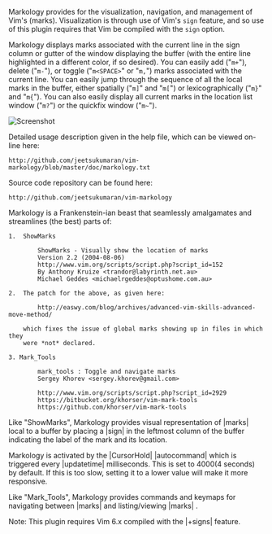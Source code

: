 
Markology provides for the visualization, navigation, and management of Vim's
(marks).  Visualization is through use of Vim's `sign` feature, and so use of
this plugin requires that Vim be compiled with the `sign` option.

Markology displays marks associated with the current line in the sign column or
gutter of the window displaying the buffer (with the entire line highlighted
in a different color, if so desired).  You can easily add ("`m+`"), delete
("`m-`"), or toggle ("`m<SPACE>`" or "`m,`") marks associated with the current line.  You can
easily jump through the sequence of all the local marks in the buffer, either
spatially ("`m]`" and "`m[`") or lexicographically ("`m}`" and "`m{`").  You can
also easily display all current marks in the location list window ("`m?`") or
the quickfix window ("`m~`").

![Screenshot](/_assets/Markology_Screenshot.png)

Detailed usage description given in the help file, which can be viewed on-line
here:

    http://github.com/jeetsukumaran/vim-markology/blob/master/doc/markology.txt

Source code repository can be found here:

    http://github.com/jeetsukumaran/vim-markology

Markology is a Frankenstein-ian beast that seamlessly amalgamates and
streamlines (the best) parts of:

    1.  ShowMarks

            ShowMarks - Visually show the location of marks
            Version 2.2 (2004-08-06)
            http://www.vim.org/scripts/script.php?script_id=152
            By Anthony Kruize <trandor@labyrinth.net.au>
            Michael Geddes <michaelrgeddes@optushome.com.au>

    2.  The patch for the above, as given here:

            http://easwy.com/blog/archives/advanced-vim-skills-advanced-move-method/

        which fixes the issue of global marks showing up in files in which they
        were *not* declared.

    3. Mark_Tools

            mark_tools : Toggle and navigate marks
            Sergey Khorev <sergey.khorev@gmail.com>

            http://www.vim.org/scripts/script.php?script_id=2929
            https://bitbucket.org/khorser/vim-mark-tools
            https://github.com/khorser/vim-mark-tools

Like "ShowMarks", Markology provides visual representation of |marks| local to a
buffer by placing a |sign| in the leftmost column of the buffer indicating the
label of the mark and its location.

Markology is activated by the |CursorHold| |autocommand| which is triggered
every |updatetime| milliseconds.  This is set to 4000(4 seconds) by default.
If this is too slow, setting it to a lower value will make it more responsive.

Like "Mark_Tools", Markology provides commands and keymaps for navigating
between |marks| and listing/viewing  |marks| .

Note: This plugin requires Vim 6.x compiled with the |+signs| feature.

